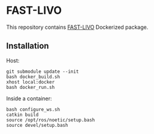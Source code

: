# FAST-LIVO

This repository contains [FAST-LIVO](https://github.com/hku-mars/FAST-LIVO) Dockerized package.

## Installation

Host:
```
git submodule update --init
bash docker_build.sh
xhost local:docker
bash docker_run.sh
```

Inside a container:
```
bash configure_ws.sh
catkin build
source /opt/ros/noetic/setup.bash
source devel/setup.bash
```